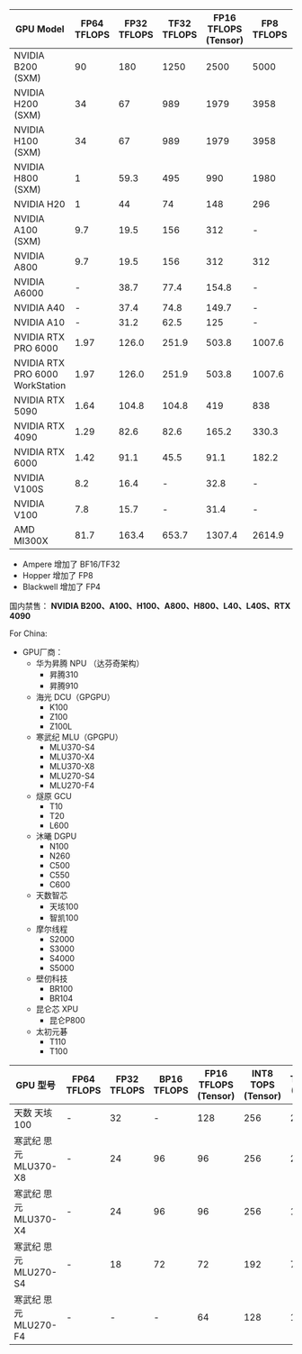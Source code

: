 | GPU Model                       | FP64 TFLOPS | FP32 TFLOPS | TF32 TFLOPS | FP16 TFLOPS (Tensor) | FP8 TFLOPS | INT8 TOPS (Tensor) | FP4 TFLOPS | TDP (W) | VRAM      | Architecture |
| ------------------------------- | ----------- | ----------- | ----------- | -------------------- | ---------- | ------------------ | ---------- | ------- | --------- | ------------ |
| NVIDIA B200 (SXM)               | 90          | 180         | 1250        | 2500                 | 5000       | 10000              | 5000       | 1000    | 192GB     | Blackwell    |
| NVIDIA H200 (SXM)               | 34          | 67          | 989         | 1979                 | 3958       | 3958               | -          | 700     | 80GB      | Hopper       |
| NVIDIA H100 (SXM)               | 34          | 67          | 989         | 1979                 | 3958       | 3958               | -          | 700     | 141GB     | Hopper       |
| NVIDIA H800 (SXM)               | 1           | 59.3        | 495         | 990                  | 1980       | 1980               | -          | 700     | 80GB      | Hopper       |
| NVIDIA H20                      | 1           | 44        | 74        | 148                | 296          | 296              | -          | 400     | 96GB      | Hopper       |
| NVIDIA A100 (SXM)               | 9.7         | 19.5        | 156         | 312                  | -          | 624                | -          | 400     | 40GB/80GB | Ampere       |
| NVIDIA A800                      | 9.7           | 19.5        | 156        | 312                | 312          | 624              | 1,248          | 240-300     | 40/80GB      | Ampere       |
| NVIDIA A6000                    | -           | 38.7        | 77.4        | 154.8                | -          | 309.7              | -          | 300     | 48GB      | Ampere       |
| NVIDIA A40                      | -           | 37.4        | 74.8        | 149.7                | -          | 299.3              | -          | 300     | 48GB      | Ampere       |
| NVIDIA A10                      | -           | 31.2        | 62.5        | 125                  | -          | 250                | -          | 150     | 24GB      | Ampere       |
| NVIDIA RTX PRO 6000             | 1.97        | 126.0       | 251.9       | 503.8                | 1007.6     | 1007.6             | 2015.2     | 600     | 96GB      | Blackwell    |
| NVIDIA RTX PRO 6000 WorkStation | 1.97        | 126.0       | 251.9       | 503.8                | 1007.6     | 1007.6             | 2015.2     | 600     | 96GB      | Blackwell    |
| NVIDIA RTX 5090                 | 1.64        | 104.8       | 104.8       | 419                  | 838        | 838                | 1676       | 575     | 32GB      | Blackwell    |
| NVIDIA RTX 4090                 | 1.29        | 82.6        | 82.6        | 165.2                | 330.3      | 330.3              | -          | 450     | 24GB      | Ada          |
| NVIDIA RTX 6000                 | 1.42        | 91.1        | 45.5        | 91.1                 | 182.2      | 364.4              | -          | 300     | 48GB      | Ada          |
| NVIDIA V100S                    | 8.2         | 16.4        | -           | 32.8                 | -          | 260                | -          | 250     | 32GB      | Volta        |
| NVIDIA V100                     | 7.8         | 15.7        | -           | 31.4                 | -          | 250                | -          | 300     | 16GB/32GB | Volta        |
| AMD MI300X                      | 81.7        | 163.4       | 653.7       | 1307.4               | 2614.9     | 2614.9             | -          | 750     | 192GB     | CDNA 3       |


- Ampere 增加了 BF16/TF32
- Hopper 增加了 FP8
- Blackwell 增加了 FP4

国内禁售：
**NVIDIA B200、A100、H100、A800、H800、L40、L40S、RTX 4090**

For China:


- GPU厂商： 
    - 华为昇腾 NPU （达芬奇架构）
        - 昇腾310
        - 昇腾910
    - 海光 DCU（GPGPU）
        - K100
        - Z100
        - Z100L
    - 寒武纪 MLU（GPGPU）
        - MLU370-S4
        - MLU370-X4
        - MLU370-X8
        - MLU270-S4
        - MLU270-F4
    - 燧原 GCU
        - T10
        - T20
        - L600
    - 沐曦 DGPU
        - N100
        - N260
        - C500
        - C550
        - C600
    - 天数智芯 
        - 天垓100
        - 智凯100
    - 摩尔线程 
        - S2000
        - S3000
        - S4000
        - S5000
    - 壁仞科技 
        - BR100
        - BR104
    - 昆仑芯 XPU
        - 昆仑P800
    - 太初元碁
        - T110
        - T100


| GPU 型号          | FP64 TFLOPS | FP32 TFLOPS | BP16 TFLOPS | FP16 TFLOPS (Tensor) | INT8 TOPS (Tensor) | TDP (W) | VRAM |
| --------------- | ----------- | ----------- | ----------- | -------------------- | ------------------ | ------- | ---- |
| 天数 天垓100        | -           | 32          | -           | 128                  | 256                | 250     | 32GB |
| 寒武纪 思元MLU370-X8 | -           | 24          | 96          | 96                   | 256                | 250     | 48GB |
| 寒武纪 思元MLU370-X4 | -           | 24          | 96          | 96                   | 256                | 150     | 24GB |
| 寒武纪 思元MLU270-S4 | -           | 18          | 72          | 72                   | 192                | 75      | 24GB |
| 寒武纪 思元MLU270-F4 | -           | -           | -           | 64                   | 128                | 150     | 16GB |
